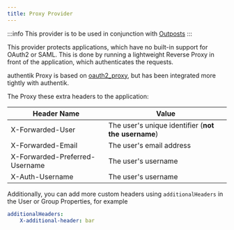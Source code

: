 ```yaml
---
title: Proxy Provider
---
```


:::info
This provider is to be used in conjunction with [Outposts](../outposts/outposts.md)
:::

This provider protects applications, which have no built-in support for OAuth2 or SAML. This is done by running a lightweight Reverse Proxy in front of the application, which authenticates the requests.

authentik Proxy is based on [oauth2_proxy](https://github.com/oauth2-proxy/oauth2-proxy), but has been integrated more tightly with authentik.

The Proxy these extra headers to the application:

| Header Name                    | Value                                               |
| ------------------------------ | --------------------------------------------------- |
| X-Forwarded-User               | The user's unique identifier (**not the username**) |
| X-Forwarded-Email              | The user's email address                            |
| X-Forwarded-Preferred-Username | The user's username                                 |
| X-Auth-Username                | The user's username                                 |

Additionally, you can add more custom headers using `additionalHeaders` in the User or Group Properties, for example

```yaml
additionalHeaders:
    X-additional-header: bar
```
